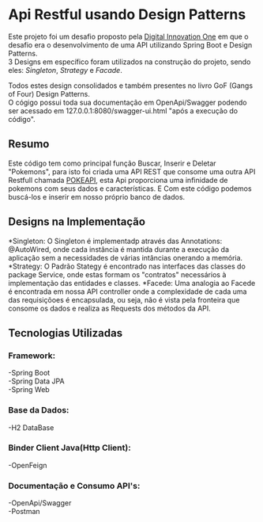 # Api Restful usando Design Patterns
Este projeto foi um desafio proposto pela [Digital Innovation One](https://www.dio.me/bootcamp) em que o desafio era o desenvolvimento de uma API utilizando Spring Boot e Design Patterns.<br>
3 Designs em específico foram utilizados na construção do projeto, sendo eles: _Singleton_, _Strategy_ e _Facade_.<br>
<p>
Todos estes design consolidados e também presentes no livro GoF (Gangs of Four) Design Patterns.<br>
O cógigo possui toda sua documentação em OpenApi/Swagger podendo ser acessado em 127.0.0.1:8080/swagger-ui.html "após a execução do código".
</p>

## Resumo
Este código tem como principal função Buscar, Inserir e Deletar "Pokemons", para isto foi criada uma API REST que consome uma outra API Restfull chamada [POKEAPI](https://pokeapi.co/),
esta Api proporciona uma infinidade de pokemons com seus dados e características. E Com este código podemos buscá-los e inserir em nosso próprio banco de dados.

## Designs na Implementação

*Singleton: O Singleton é implementadp através das Annotations: @AutoWired, onde cada instância é mantida durante a execução da aplicação sem a necessidades de várias intâncias onerando a memória.
*Strategy: O Padrão Stategy é encontrado nas interfaces das classes do package Service, onde estas formam os "contratos" necessários à implementação das entidades e classes.
*Facede: Uma analogia ao Facede é encontrada em nossa API controller onde a complexidade de cada uma das requisiçõoes é encapsulada, ou seja, não é vista pela fronteira que consome os dados e realiza as Requests dos métodos da API.

## Tecnologias Utilizadas 
### Framework:
  -Spring Boot <br>
  -Spring Data JPA <br>
  -Spring Web

### Base da Dados:
  -H2 DataBase

### Binder Client Java(Http Client):
  -OpenFeign

### Documentação e Consumo API's:
  -OpenApi/Swagger <br>
  -Postman

